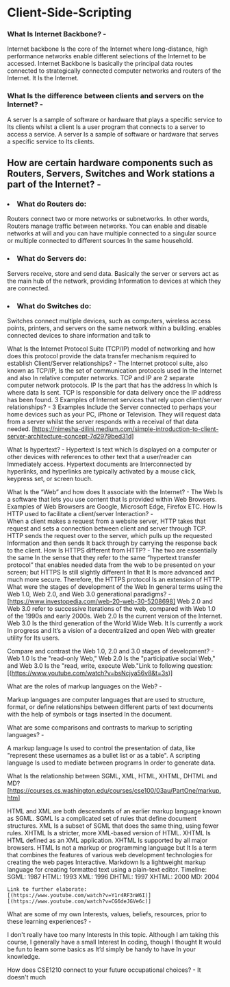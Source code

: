  <h1> Client-Side-Scripting
 <h3> What Is Internet Backbone? -
 </h4> Internet backbone Is the core of the Internet where long-distance, high performance networks enable different selections of the Internet to be accessed.  Internet Backbone Is basically the principal data routes connected to strategically connected computer networks and routers of the Internet. It Is the Internet.

 <h3> What Is the difference between clients and servers on the Internet? -
</h4> A server Is a sample of software or hardware that plays a specific service to Its clients whilst a client Is a user program that connects to a server to access a service. A server Is a sample of software or hardware that serves a specific service to Its clients. 

<h2> How are certain hardware components such as Routers, Servers, Switches and Work stations a part of the Internet? -
<h3> <li> What do Routers do:
</h4> Routers connect two or more networks or subnetworks. In other words, Routers manage traffic between networks. You can enable and disable networks at will and you can have multiple connected to a singular source or multiple connected to different sources In the same household. 
<h3> <li> What do Servers do:
</h4> Servers receive, store and send data. Basically the server or servers act as the main hub of the network, providing Information to devices at which they are connected.
<h3> <li> What do Switches do:
</h4> Switches connect multiple devices, such as computers, wireless access points, printers, and servers on the same network within a building. enables connected devices to share information and talk to
 
 
 
What Is the Internet Protocol Suite (TCP/IP) model of networking and how does this protocol provide the data transfer mechanism required to establish Client/Server relationships? -
The Internet protocol suite, also known as TCP/IP, Is the set of communication protocols used In the Internet and also In relative computer networks. TCP and IP are 2 separate computer network protocols. IP Is the part that has the address In which Is where data Is sent. TCP Is responsible for data delivery once the IP address has been found. 
3 Examples of Internet services that rely upon client/server relationships? - 
3 Examples Include the Server connected to perhaps your home devices such as your PC, iPhone or Television. They will request data from a server whilst the server responds with a receival of that data needed. 
[https://nimesha-dilini.medium.com/simple-introduction-to-client-server-architecture-concept-7d2979bed31d]

 
 
 
 
What Is hypertext? -
Hypertext Is text which Is displayed on a computer or other devices with references to other text that a user/reader can Immediately access. Hypertext documents are Interconnected by hyperlinks, and hyperlinks are typically activated by a mouse click, keypress set, or screen touch.

What Is the “Web” and how does It associate with the Internet? -
The Web Is a software that lets you use content that Is provided within Web Browsers. Examples of Web Browsers are Google, Microsoft Edge, Firefox ETC.
How Is HTTP used to facilitate a client/server Interaction? -  
When a client makes a request from a website server, HTTP takes that request and sets a connection between client and server through TCP. HTTP sends the request over to the server, which pulls up the requested Information and then sends It back through by carrying the response back to the client.
How Is HTTPS different from HTTP? -
The two are essentially the same In the sense that they refer to the same “hypertext transfer protocol” that enables needed data from the web to be presented on your screen; but HTTPS Is still slightly different In that It Is more advanced and much more secure. Therefore, the HTTPS protocol Is an extension of HTTP.
What were the stages of development of the Web In general terms using the Web 1.0, Web 2.0, and Web 3.0 generational paradigms? - [https://www.investopedia.com/web-20-web-30-5208698] 
Web 2.0 and Web 3.0 refer to successive Iterations of the web, compared with Web 1.0 of the 1990s and early 2000s. Web 2.0 Is the current version of the Internet. Web 3.0 Is the third generation of the World Wide Web. It Is currently a work In progress and It’s a vision of a decentralized and open Web with greater utility for Its users.
 
 
 
Compare and contrast the Web 1.0, 2.0 and 3.0 stages of development? -
Web 1.0 Is the "read-only Web," Web 2.0 Is the "participative social Web," and Web 3.0 Is the "read, write, execute Web."Link to following question:
[(https://www.youtube.com/watch?v=bsNcjya56v8&t=3s)]


What are the roles of markup languages on the Web? -
 
Markup languages are computer languages that are used to structure, format, or define relationships between different parts of text documents with the help of symbols or tags inserted In the document.

What are some comparisons and contrasts to markup to scripting languages? -


A markup language Is used to control the presentation of data, like "represent these usernames as a bullet list or as a table". A scripting language Is used to mediate between programs In order to generate data.


 
 
 
 
 
 
 
What Is the relationship between SGML, XML, HTML, XHTML, DHTML and MD? [https://courses.cs.washington.edu/courses/cse100/03au/PartOne/markup.htm]


HTML and XML are both descendants of an earlier markup language known as SGML. SGML Is a complicated set of rules that define document structures. XML Is a subset of SGML that does the same thing, using fewer rules. XHTML Is a stricter, more XML-based version of HTML. XHTML Is HTML defined as an XML application. XHTML Is supported by all major browsers. HTML Is not a markup or programming language but It Is a term that combines the features of various web development technologies for creating the web pages Interactive. Markdown Is a lightweight markup language for creating formatted text using a plain-text editor.
Timeline: 
SGML: 1987
HTML: 1993
XML: 1996
DHTML: 1997
XHTML: 2000
MD: 2004

 
 
 
 
 
 
    Link to further elaborate:                                               [(https://www.youtube.com/watch?v=Y1r4RF3nW6I)]  [(https://www.youtube.com/watch?v=CG6deJGVe6c)]


 
 
 
What are some of my own Interests, values, beliefs, resources, prior to these learning experiences? -


I don't really have too many Interests In this topic. Although I am taking this course, I generally have a small Interest In coding, though I thought It would be fun to learn some basics as It’d simply be handy to have In your knowledge. 

How does CSE1210 connect to your future occupational choices? -
It doesn't much


